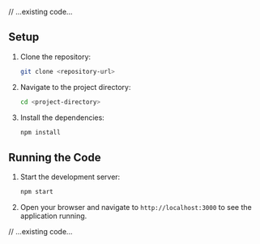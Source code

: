 // ...existing code...

## Setup

1. Clone the repository:
    ```sh
    git clone <repository-url>
    ```
2. Navigate to the project directory:
    ```sh
    cd <project-directory>
    ```
3. Install the dependencies:
    ```sh
    npm install
    ```

## Running the Code

1. Start the development server:
    ```sh
    npm start
    ```
2. Open your browser and navigate to `http://localhost:3000` to see the application running.

// ...existing code...
